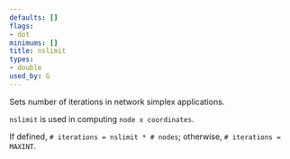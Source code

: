 ```yaml
---
defaults: []
flags:
- dot
minimums: []
title: nslimit
types:
- double
used_by: G
---
```

Sets number of iterations in network simplex applications.

`nslimit` is used in computing `node x coordinates`.

If defined, `# iterations = nslimit * # nodes`; otherwise, `# iterations = MAXINT`.
